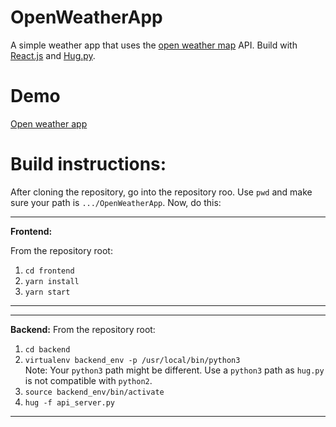# OpenWeatherApp

A simple weather app that uses the [open weather map](http://openweathermap.org/) API. Build with 
[React.js](https://reactjs.org/) and [Hug.py](http://www.hug.rest/).

# Demo

[Open weather app](https://myapps.gallery/)

# Build instructions:

After cloning the repository, go into the repository roo. Use `pwd` and make sure your path is `.../OpenWeatherApp`. 
Now, do this:

---
**Frontend:**

From the repository root:
1.  `cd frontend`
2. `yarn install`
3. `yarn start`
---

---
**Backend:**
From the repository root:

1. `cd backend`
2. `virtualenv backend_env -p /usr/local/bin/python3` 
    <br>
    Note: Your `python3` path might be different. 
    Use a `python3` path as `hug.py` is not compatible with `python2`. 
3. `source backend_env/bin/activate`
4. `hug -f api_server.py`
---